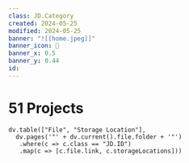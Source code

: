 ```yaml
---
class: JD.Category
created: 2024-05-25
modified: 2024-05-25
banner: "![[home.jpeg]]"
banner_icon: 📇
banner_x: 0.5
banner_y: 0.44
id: 
---
```


# 51 Projects

```dataviewjs
dv.table(["File", "Storage Location"],
  dv.pages('"' + dv.current().file.folder + '"')
   .where(c => c.class == "JD.ID")
   .map(c => [c.file.link, c.storageLocations]))
```
